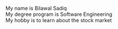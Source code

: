 My name is Bilawal Sadiq\
My degree program is Software Engineering\
My hobby is to learn about the stock market
